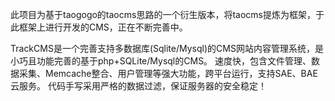 此项目为基于taogogo的taocms思路的一个衍生版本，将taocms提炼为框架，于此框架上进行开发的CMS，正在不断完善中。

TrackCMS是一个完善支持多数据库(Sqlite/Mysql)的CMS网站内容管理系统，是小巧且功能完善的基于php+SQLite/Mysql的CMS。 速度快，包含文件管理、数据采集、Memcache整合、用户管理等强大功能，跨平台运行，支持SAE、BAE云服务。 代码手写采用严格的数据过滤，保证服务器的安全稳定！